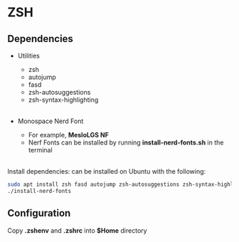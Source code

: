 # ZSH

## Dependencies

- Utilities

  - zsh
  - autojump
  - fasd
  - zsh-autosuggestions
  - zsh-syntax-highlighting
    <br><br>

- Monospace Nerd Font

  - For example, **MesloLGS NF**
  - Nerf Fonts can be installed by running **install-nerd-fonts.sh** in the terminal
    <br><br>

Install dependencies:
can be installed on Ubuntu with the following:

```bash
sudo apt install zsh fasd autojump zsh-autosuggestions zsh-syntax-highlighting
./install-nerd-fonts
```

## Configuration

Copy **.zshenv** and **.zshrc** into **$Home** directory
